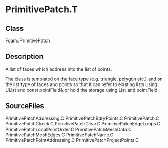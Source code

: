 # PrimitivePatch.T 
## Class
Foam::PrimitivePatch

## Description
A list of faces which address into the list of points.

The class is templated on the face type (e.g. triangle, polygon etc.)
and on the list type of faces and points so that it can refer to
existing lists using UList and const pointField& or hold the storage
using List and pointField.

## SourceFiles
PrimitivePatchAddressing.C
PrimitivePatchBdryPoints.C
PrimitivePatch.C
PrimitivePatchCheck.C
PrimitivePatchClear.C
PrimitivePatchEdgeLoops.C
PrimitivePatchLocalPointOrder.C
PrimitivePatchMeshData.C
PrimitivePatchMeshEdges.C
PrimitivePatchName.C
PrimitivePatchPointAddressing.C
PrimitivePatchProjectPoints.C

